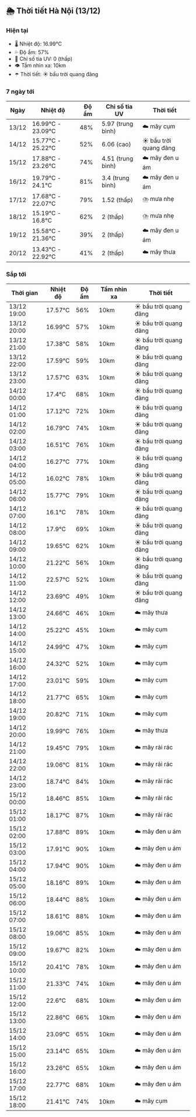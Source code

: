 ## 🌦️ Thời tiết Hà Nội (13/12)

### Hiện tại

- 🌡️ Nhiệt độ: 16.99℃
- 💦 Độ ẩm: 57%
- 🌟 Chỉ số tia UV: 0 (thấp)
- 👁️ Tầm nhìn xa: 10km
- ☂️ Thời tiết: ☀️ bầu trời quang đãng

### 7 ngày tới

| Ngày | Nhiệt độ | Độ ẩm | Chỉ số tia UV | Thời tiết |
| --- | --- | --- | --- | --- |
| 13/12 | 16.99℃ - 23.09℃ | 48% | 5.97 (trung bình) | ☁️ mây cụm |
| 14/12 | 15.77℃ - 25.22℃ | 52% | 6.06 (cao) | ☀️ bầu trời quang đãng |
| 15/12 | 17.88℃ - 23.26℃ | 74% | 4.51 (trung bình) | ☁️ mây đen u ám |
| 16/12 | 19.79℃ - 24.1℃ | 81% | 3.4 (trung bình) | ☁️ mây đen u ám |
| 17/12 | 17.68℃ - 22.07℃ | 79% | 1.52 (thấp) | ⛈️ mưa nhẹ |
| 18/12 | 15.19℃ - 16.8℃ | 62% | 2 (thấp) | ⛈️ mưa nhẹ |
| 19/12 | 15.58℃ - 21.36℃ | 39% | 2 (thấp) | ☁️ mây đen u ám |
| 20/12 | 13.43℃ - 22.92℃ | 41% | 2 (thấp) | ☁️ mây thưa |

### Sắp tới

| Thời gian | Nhiệt độ | Độ ẩm | Tầm nhìn xa | Thời tiết |
| --- | --- | --- | --- | --- |
| 13/12 19:00 | 17.57℃ | 56% | 10km | ☀️ bầu trời quang đãng |
| 13/12 20:00 | 16.99℃ | 57% | 10km | ☀️ bầu trời quang đãng |
| 13/12 21:00 | 17.38℃ | 58% | 10km | ☀️ bầu trời quang đãng |
| 13/12 22:00 | 17.59℃ | 59% | 10km | ☀️ bầu trời quang đãng |
| 13/12 23:00 | 17.57℃ | 63% | 10km | ☀️ bầu trời quang đãng |
| 14/12 00:00 | 17.4℃ | 68% | 10km | ☀️ bầu trời quang đãng |
| 14/12 01:00 | 17.12℃ | 72% | 10km | ☀️ bầu trời quang đãng |
| 14/12 02:00 | 16.79℃ | 74% | 10km | ☀️ bầu trời quang đãng |
| 14/12 03:00 | 16.51℃ | 76% | 10km | ☀️ bầu trời quang đãng |
| 14/12 04:00 | 16.27℃ | 77% | 10km | ☀️ bầu trời quang đãng |
| 14/12 05:00 | 16.02℃ | 78% | 10km | ☀️ bầu trời quang đãng |
| 14/12 06:00 | 15.77℃ | 79% | 10km | ☀️ bầu trời quang đãng |
| 14/12 07:00 | 16.1℃ | 78% | 10km | ☀️ bầu trời quang đãng |
| 14/12 08:00 | 17.9℃ | 69% | 10km | ☀️ bầu trời quang đãng |
| 14/12 09:00 | 19.65℃ | 62% | 10km | ☀️ bầu trời quang đãng |
| 14/12 10:00 | 21.22℃ | 56% | 10km | ☀️ bầu trời quang đãng |
| 14/12 11:00 | 22.57℃ | 52% | 10km | ☀️ bầu trời quang đãng |
| 14/12 12:00 | 23.69℃ | 49% | 10km | ☀️ bầu trời quang đãng |
| 14/12 13:00 | 24.66℃ | 46% | 10km | ☁️ mây thưa |
| 14/12 14:00 | 25.22℃ | 45% | 10km | ☁️ mây cụm |
| 14/12 15:00 | 24.99℃ | 47% | 10km | ☁️ mây cụm |
| 14/12 16:00 | 24.32℃ | 52% | 10km | ☁️ mây cụm |
| 14/12 17:00 | 23.01℃ | 59% | 10km | ☁️ mây cụm |
| 14/12 18:00 | 21.77℃ | 65% | 10km | ☁️ mây cụm |
| 14/12 19:00 | 20.82℃ | 71% | 10km | ☁️ mây cụm |
| 14/12 20:00 | 19.99℃ | 76% | 10km | ☁️ mây thưa |
| 14/12 21:00 | 19.45℃ | 79% | 10km | ☁️ mây rải rác |
| 14/12 22:00 | 19.06℃ | 81% | 10km | ☁️ mây rải rác |
| 14/12 23:00 | 18.74℃ | 84% | 10km | ☁️ mây rải rác |
| 15/12 00:00 | 18.46℃ | 85% | 10km | ☁️ mây rải rác |
| 15/12 01:00 | 18.17℃ | 87% | 10km | ☁️ mây rải rác |
| 15/12 02:00 | 17.88℃ | 89% | 10km | ☁️ mây đen u ám |
| 15/12 03:00 | 17.91℃ | 90% | 10km | ☁️ mây đen u ám |
| 15/12 04:00 | 17.94℃ | 90% | 10km | ☁️ mây đen u ám |
| 15/12 05:00 | 18.16℃ | 89% | 10km | ☁️ mây đen u ám |
| 15/12 06:00 | 18.44℃ | 88% | 10km | ☁️ mây đen u ám |
| 15/12 07:00 | 18.61℃ | 88% | 10km | ☁️ mây đen u ám |
| 15/12 08:00 | 19.06℃ | 85% | 10km | ☁️ mây đen u ám |
| 15/12 09:00 | 19.67℃ | 82% | 10km | ☁️ mây đen u ám |
| 15/12 10:00 | 20.41℃ | 78% | 10km | ☁️ mây đen u ám |
| 15/12 11:00 | 21.33℃ | 74% | 10km | ☁️ mây đen u ám |
| 15/12 12:00 | 22.6℃ | 68% | 10km | ☁️ mây đen u ám |
| 15/12 13:00 | 22.86℃ | 66% | 10km | ☁️ mây đen u ám |
| 15/12 14:00 | 23.09℃ | 65% | 10km | ☁️ mây đen u ám |
| 15/12 15:00 | 23.14℃ | 65% | 10km | ☁️ mây đen u ám |
| 15/12 16:00 | 23.26℃ | 65% | 10km | ☁️ mây đen u ám |
| 15/12 17:00 | 22.77℃ | 68% | 10km | ☁️ mây đen u ám |
| 15/12 18:00 | 21.41℃ | 74% | 10km | ☁️ mây cụm |
